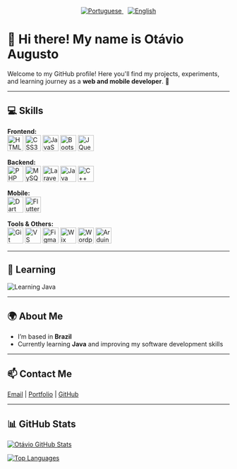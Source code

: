 <p align="center">
  <a href="README.md">
    <img src="https://img.shields.io/badge/Português-🇧🇷-blue?style=for-the-badge&logo=github" alt="Portuguese" />
  </a>
  <a href="README-en.md" style="margin-left: 10px;">
    <img src="https://img.shields.io/badge/English-🇺🇸-blue?style=for-the-badge&logo=github" alt="English" />
  </a>
</p>

# 👋 Hi there! My name is Otávio Augusto

Welcome to my GitHub profile! Here you'll find my projects, experiments, and learning journey as a **web and mobile developer**. 🚀  

---

## 💻 Skills

**Frontend:**  
<a href="https://developer.mozilla.org/en-US/docs/Web/HTML" target="_blank"><img src="https://raw.githubusercontent.com/danielcranney/readme-generator/main/public/icons/skills/html5-colored.svg" alt="HTML5" width="36" height="36" /></a>
<a href="https://www.w3.org/TR/CSS/#css" target="_blank"><img src="https://raw.githubusercontent.com/danielcranney/readme-generator/main/public/icons/skills/css3-colored.svg" alt="CSS3" width="36" height="36" /></a>
<a href="https://developer.mozilla.org/en-US/docs/Web/JavaScript" target="_blank"><img src="https://raw.githubusercontent.com/danielcranney/readme-generator/main/public/icons/skills/javascript-colored.svg" alt="JavaScript" width="36" height="36" /></a>
<a href="https://getbootstrap.com/" target="_blank"><img src="https://raw.githubusercontent.com/danielcranney/readme-generator/main/public/icons/skills/bootstrap-colored.svg" alt="Bootstrap" width="36" height="36" /></a>
<a href="https://jquery.com/" target="_blank"><img src="https://raw.githubusercontent.com/danielcranney/readme-generator/main/public/icons/skills/jquery-colored.svg" alt="JQuery" width="36" height="36" /></a>

**Backend:**  
<a href="https://www.php.net/" target="_blank"><img src="https://raw.githubusercontent.com/danielcranney/readme-generator/main/public/icons/skills/php-colored.svg" alt="PHP" width="36" height="36" /></a>
<a href="https://www.mysql.com/" target="_blank"><img src="https://raw.githubusercontent.com/danielcranney/readme-generator/main/public/icons/skills/mysql-colored.svg" alt="MySQL" width="36" height="36" /></a>
<a href="https://laravel.com/" target="_blank"><img src="https://raw.githubusercontent.com/danielcranney/readme-generator/main/public/icons/skills/laravel-colored.svg" alt="Laravel" width="36" height="36" /></a>
<a href="https://www.oracle.com/java/" target="_blank"><img src="https://raw.githubusercontent.com/danielcranney/readme-generator/main/public/icons/skills/java-colored.svg" alt="Java" width="36" height="36" /></a>
<a href="https://docs.microsoft.com/en-us/cpp/?view=msvc-170" target="_blank"><img src="https://raw.githubusercontent.com/danielcranney/readme-generator/main/public/icons/skills/cplusplus-colored.svg" alt="C++" width="36" height="36" /></a>

**Mobile:**  
<a href="https://dart.dev/" target="_blank"><img src="https://raw.githubusercontent.com/danielcranney/readme-generator/main/public/icons/skills/dart-colored.svg" alt="Dart" width="36" height="36" /></a>
<a href="https://flutter.dev/" target="_blank"><img src="https://raw.githubusercontent.com/danielcranney/readme-generator/main/public/icons/skills/flutter-colored.svg" alt="Flutter" width="36" height="36" /></a>

**Tools & Others:**  
<a href="https://git-scm.com/" target="_blank"><img src="https://raw.githubusercontent.com/danielcranney/readme-generator/main/public/icons/skills/git-colored.svg" alt="Git" width="36" height="36" /></a>
<a href="https://code.visualstudio.com/" target="_blank"><img src="https://raw.githubusercontent.com/danielcranney/readme-generator/main/public/icons/skills/visualstudiocode-colored.svg" alt="VS Code" width="36" height="36" /></a>
<a href="https://www.figma.com/" target="_blank"><img src="https://raw.githubusercontent.com/danielcranney/readme-generator/main/public/icons/skills/figma-colored.svg" alt="Figma" width="36" height="36" /></a>
<a href="https://wix.com" target="_blank"><img src="https://raw.githubusercontent.com/danielcranney/readme-generator/main/public/icons/skills/wix-colored.svg" alt="Wix" width="36" height="36" /></a>
<a href="https://wordpress.com" target="_blank"><img src="https://raw.githubusercontent.com/danielcranney/readme-generator/main/public/icons/skills/wordpress-colored.svg" alt="Wordpress" width="36" height="36" /></a>
<a href="https://store.arduino.cc/" target="_blank"><img src="https://raw.githubusercontent.com/danielcranney/readme-generator/main/public/icons/skills/arduino-colored.svg" alt="Arduino" width="36" height="36" /></a>

---

## 🧠 Learning

![Learning Java](https://img.shields.io/badge/Learning-Java-red?style=for-the-badge&logo=java&logoColor=white)

---

## 🌍 About Me

- I’m based in **Brazil**  
- Currently learning **Java** and improving my software development skills  

---

## 📫 Contact Me

[Email](mailto:otavioaugusto_2007@outlook.com) | [Portfolio](https://docs.google.com/document/d/1602YQce06A7bWCIsVA54AE5k_2vHAqIB/edit?usp=drivesdk) | [GitHub](https://www.github.com/OtavioValeDev)  

---

## 📊 GitHub Stats

<a href="http://www.github.com/OtavioValeDev"><img src="https://github-readme-stats.vercel.app/api?username=OtavioValeDev&show_icons=true&count_private=true&title_color=3382ed&text_color=000000&icon_color=000000&bg_color=ffffff&hide_border=true" alt="Otávio GitHub Stats" /></a>

<a href="https://github.com/OtavioValeDev" align="left"><img src="https://github-readme-stats.vercel.app/api/top-langs/?username=OtavioValeDev&langs_count=10&title_color=3382ed&text_color=000000&icon_color=000000&bg_color=ffffff&hide_border=true&custom_title=Top%20Languages" alt="Top Languages" /></a>
